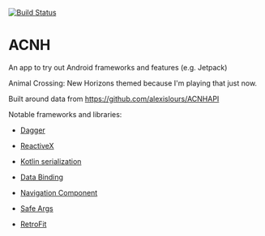 [![Build Status](https://app.bitrise.io/app/5e8a9f80ff0875a4/status.svg?token=xMxwWW7oc1XeK3oVlfkMRw&branch=master)](https://app.bitrise.io/app/5e8a9f80ff0875a4)

# ACNH
An app to try out Android frameworks and features (e.g. Jetpack)

Animal Crossing: New Horizons themed because I'm playing that just now.

Built around data from https://github.com/alexislours/ACNHAPI

Notable frameworks and libraries:

* [Dagger](https://dagger.dev/)

* [ReactiveX](http://reactivex.io/)

* [Kotlin serialization](https://github.com/Kotlin/kotlinx.serialization)

* [Data Binding](https://developer.android.com/topic/libraries/data-binding)

* [Navigation Component](https://developer.android.com/guide/navigation)

* [Safe Args](https://developer.android.com/guide/navigation/navigation-pass-data#Safe-args)

* [RetroFit](https://square.github.io/retrofit/)
